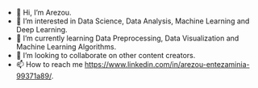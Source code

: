 - 👋 Hi, I’m Arezou.
- 👀 I’m interested in  Data Science, Data Analysis, Machine Learning and Deep Learning.
- 🌱 I’m currently learning Data Preprocessing, Data Visualization and Machine Learning Algorithms.
- 💞️ I’m looking to collaborate on other content creators.
- 📫 How to reach me https://www.linkedin.com/in/arezou-entezaminia-99371a89/.

<!---
aentezaminia/aentezaminia is a ✨ special ✨ repository because its `README.md` (this file) appears on your GitHub profile.
You can click the Preview link to take a look at your changes.
--->
